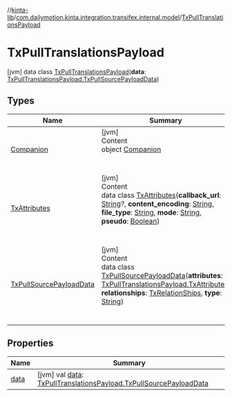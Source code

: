//[kinta-lib](../../../index.md)/[com.dailymotion.kinta.integration.transifex.internal.model](../index.md)/[TxPullTranslationsPayload](index.md)



# TxPullTranslationsPayload  
 [jvm] data class [TxPullTranslationsPayload](index.md)(**data**: [TxPullTranslationsPayload.TxPullSourcePayloadData](-tx-pull-source-payload-data/index.md))   


## Types  
  
|  Name |  Summary | 
|---|---|
| <a name="com.dailymotion.kinta.integration.transifex.internal.model/TxPullTranslationsPayload.Companion///PointingToDeclaration/"></a>[Companion](-companion/index.md)| <a name="com.dailymotion.kinta.integration.transifex.internal.model/TxPullTranslationsPayload.Companion///PointingToDeclaration/"></a>[jvm]  <br>Content  <br>object [Companion](-companion/index.md)  <br><br><br>|
| <a name="com.dailymotion.kinta.integration.transifex.internal.model/TxPullTranslationsPayload.TxAttributes///PointingToDeclaration/"></a>[TxAttributes](-tx-attributes/index.md)| <a name="com.dailymotion.kinta.integration.transifex.internal.model/TxPullTranslationsPayload.TxAttributes///PointingToDeclaration/"></a>[jvm]  <br>Content  <br>data class [TxAttributes](-tx-attributes/index.md)(**callback_url**: [String](https://kotlinlang.org/api/latest/jvm/stdlib/kotlin/-string/index.html)?, **content_encoding**: [String](https://kotlinlang.org/api/latest/jvm/stdlib/kotlin/-string/index.html), **file_type**: [String](https://kotlinlang.org/api/latest/jvm/stdlib/kotlin/-string/index.html), **mode**: [String](https://kotlinlang.org/api/latest/jvm/stdlib/kotlin/-string/index.html), **pseudo**: [Boolean](https://kotlinlang.org/api/latest/jvm/stdlib/kotlin/-boolean/index.html))  <br><br><br>|
| <a name="com.dailymotion.kinta.integration.transifex.internal.model/TxPullTranslationsPayload.TxPullSourcePayloadData///PointingToDeclaration/"></a>[TxPullSourcePayloadData](-tx-pull-source-payload-data/index.md)| <a name="com.dailymotion.kinta.integration.transifex.internal.model/TxPullTranslationsPayload.TxPullSourcePayloadData///PointingToDeclaration/"></a>[jvm]  <br>Content  <br>data class [TxPullSourcePayloadData](-tx-pull-source-payload-data/index.md)(**attributes**: [TxPullTranslationsPayload.TxAttributes](-tx-attributes/index.md), **relationships**: [TxRelationShips](../-tx-relation-ships/index.md), **type**: [String](https://kotlinlang.org/api/latest/jvm/stdlib/kotlin/-string/index.html))  <br><br><br>|


## Properties  
  
|  Name |  Summary | 
|---|---|
| <a name="com.dailymotion.kinta.integration.transifex.internal.model/TxPullTranslationsPayload/data/#/PointingToDeclaration/"></a>[data](data.md)| <a name="com.dailymotion.kinta.integration.transifex.internal.model/TxPullTranslationsPayload/data/#/PointingToDeclaration/"></a> [jvm] val [data](data.md): [TxPullTranslationsPayload.TxPullSourcePayloadData](-tx-pull-source-payload-data/index.md)   <br>|

